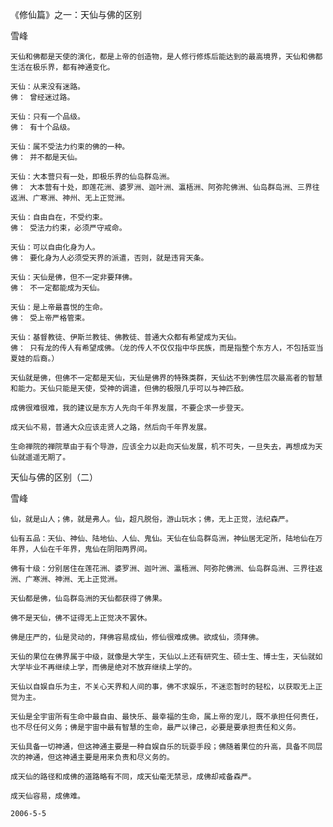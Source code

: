 《修仙篇》之一：天仙与佛的区别

雪峰 


    天仙和佛都是天使的演化，都是上帝的创造物，是人修行修炼后能达到的最高境界，天仙和佛都生活在极乐界，都有神通变化。

    天仙：从来没有迷路。
    佛： 曾经迷过路。

    天仙：只有一个品级。
    佛： 有十个品级。

    天仙：属不受法力约束的佛的一种。
    佛： 并不都是天仙。

    天仙：大本营只有一处，即极乐界的仙岛群岛洲。
    佛： 大本营有十处，即莲花洲、婆罗洲、迦叶洲、瀛梧洲、阿弥陀佛洲、仙岛群岛洲、三界往返洲、广寒洲、神州、无上正觉洲。

    天仙：自由自在，不受约束。
    佛： 受法力约束，必须严守戒命。

    天仙：可以自由化身为人。
    佛： 要化身为人必须受天界的派遣，否则，就是违背天条。

    天仙：天仙是佛，但不一定非要拜佛。
    佛： 不一定都能成为天仙。

    天仙：是上帝最喜悦的生命。
    佛： 受上帝严格管束。

    天仙：基督教徒、伊斯兰教徒、佛教徒、普通大众都有希望成为天仙。
    佛： 只有龙的传人有希望成佛。（龙的传人不仅仅指中华民族，而是指整个东方人，不包括亚当夏娃的后裔。）

    天仙就是佛，但佛不一定都是天仙，天仙是佛界的特殊类群，天仙达不到佛性层次最高者的智慧和能力。天仙只能是天使，受神的调遣，但佛的极限几乎可以与神匹敌。

    成佛很难很难，我的建议是东方人先向千年界发展，不要企求一步登天。

    成天仙不易，普通大众应该走贤人之路，然后向千年界发展。

    生命禅院的禅院草由于有个导游，应该全力以赴向天仙发展，机不可失，一旦失去，再想成为天仙就遥遥无期了。 



天仙与佛的区别（二）

雪峰


    仙，就是山人；佛，就是弗人。仙，超凡脱俗，游山玩水；佛，无上正觉，法纪森严。

    仙有五品：天仙、神仙、陆地仙、人仙、鬼仙。天仙在仙岛群岛洲，神仙居无定所，陆地仙在万年界，人仙在千年界，鬼仙在阴阳两界间。

    佛有十级：分别居住在莲花洲、婆罗洲、迦叶洲、瀛梧洲、阿弥陀佛洲、仙岛群岛洲、三界往返洲、广寒洲、神洲、无上正觉洲。

    天仙都是佛，仙岛群岛洲的天仙都获得了佛果。

    佛不是天仙，佛不证得无上正觉决不罢休。

    佛是庄严的，仙是灵动的，拜佛容易成仙，修仙很难成佛。欲成仙，须拜佛。

    天仙的果位在佛界属于中级，就像是大学生，天仙以上还有研究生、硕士生、博士生，天仙就如大学毕业不再继续上学，而佛是绝对不放弃继续上学的。

    天仙以自娱自乐为主，不关心天界和人间的事，佛不求娱乐，不迷恋暂时的轻松，以获取无上正觉为主。

    天仙是全宇宙所有生命中最自由、最快乐、最幸福的生命，属上帝的宠儿，既不承担任何责任，也不尽任何义务；佛是宇宙中最有智慧的生命，最严以律己，必要是要承担责任和义务。

    天仙具备一切神通，但这神通主要是一种自娱自乐的玩耍手段；佛随着果位的升高，具备不同层次的神通，但这神通主要是用来负责和尽义务的。

    成天仙的路径和成佛的道路略有不同，成天仙毫无禁忌，成佛却戒备森严。

    成天仙容易，成佛难。

    2006-5-5



